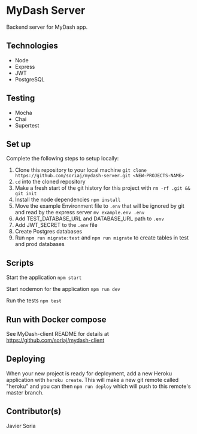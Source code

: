 # MyDash Server

Backend server for MyDash app.  

## Technologies
- Node
- Express
- JWT
- PostgreSQL

## Testing 
- Mocha
- Chai
- Supertest

## Set up

Complete the following steps to setup locally:

1. Clone this repository to your local machine `git clone https://github.com/soriaj/mydash-server.git <NEW-PROJECTS-NAME>`
2. `cd` into the cloned repository
3. Make a fresh start of the git history for this project with `rm -rf .git && git init`
3. Install the node dependencies `npm install`
4. Move the example Environment file to `.env` that will be ignored by git and read by the express server `mv example.env .env`
5. Add TEST_DATABASE_URL and DATABASE_URL path to `.env`
6. Add JWT_SECRET to the `.env` file
7. Create Postgres databases
8. Run `npm run migrate:test` and `npm run migrate` to create tables in test and prod databases

## Scripts

Start the application `npm start`

Start nodemon for the application `npm run dev`

Run the tests `npm test`

## Run with Docker compose

See MyDash-client README for details at https://github.com/soriaj/mydash-client

## Deploying

When your new project is ready for deployment, add a new Heroku application with `heroku create`. This will make a new git remote called "heroku" and you can then `npm run deploy` which will push to this remote's master branch.

## Contributor(s)

Javier Soria